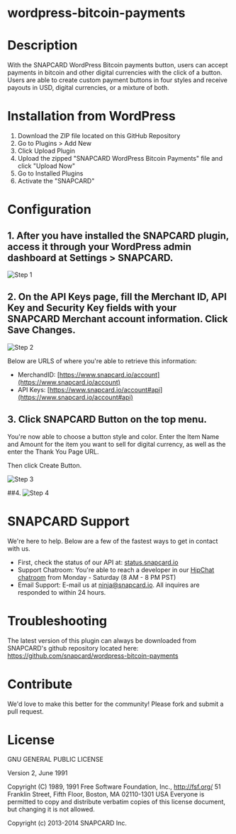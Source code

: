 wordpress-bitcoin-payments
==========================

# Description

With the SNAPCARD WordPress Bitcoin payments button, users can accept payments in bitcoin and other digital currencies with the click of a button. Users are able to create custom payment buttons in four styles and receive payouts in USD, digital currencies, or a mixture of both.


# Installation from WordPress

1. Download the ZIP file located on this GitHub Repository
2. Go to Plugins > Add New
3. Click Upload Plugin
4. Upload the zipped "SNAPCARD WordPress Bitcoin Payments" file and click "Upload Now"
5. Go to Installed Plugins
6. Activate the "SNAPCARD"

# Configuration

## 1. After you have installed the SNAPCARD plugin, access it through your WordPress admin dashboard at Settings > SNAPCARD.
![Step 1](http://bookmarklet.snapcard.io/img/steps/step1.png)

## 2. On the API Keys page, fill the Merchant ID, API Key and Security Key fields with your SNAPCARD Merchant account information. Click Save Changes.
![Step 2](http://bookmarklet.snapcard.io/img/steps/step2.png)

Below are URLS of where you're able to retrieve this information:

* MerchandID: [https://www.snapcard.io/account](https://www.snapcard.io/account)
* API Keys: [https://www.snapcard.io/account#api](https://www.snapcard.io/account#api)

## 3. Click SNAPCARD Button on the top menu. 
You're now able to choose a button style and color. Enter the Item Name and Amount for the item you want to sell for digital currency, as well as the enter the Thank You Page URL. 

Then click Create Button.

![Step 3](http://bookmarklet.snapcard.io/img/steps/step3.png)

##4. 
![Step 4](http://bookmarklet.snapcard.io/img/steps/step4.png)

# SNAPCARD Support 

We're here to help. Below are a few of the fastest ways to get in contact with us.

* First, check the status of our API at: [status.snapcard.io](status.snapcard.io)
* Support Chatroom: You're able to reach a developer in our [HipChat chatroom](https://www.hipchat.com/gG5fThjMQ) from Monday - Saturday (8 AM - 8 PM PST)
* Email Support: E-mail us at [ninja@snapcard.io](mailto:ninja@snapcard.io). All inquires are responded to within 24 hours.

# Troubleshooting

The latest version of this plugin can always be downloaded from SNAPCARD's github repository located here: https://github.com/snapcard/wordpress-bitcoin-payments

# Contribute

We'd love to make this better for the community! Please fork and submit a pull request.

# License

GNU GENERAL PUBLIC LICENSE

Version 2, June 1991

Copyright (C) 1989, 1991 Free Software Foundation, Inc., <http://fsf.org/>
51 Franklin Street, Fifth Floor, Boston, MA 02110-1301 USA
Everyone is permitted to copy and distribute verbatim copies
of this license document, but changing it is not allowed.

Copyright (c) 2013-2014 SNAPCARD Inc.
